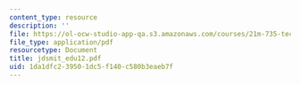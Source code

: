 ```yaml
---
content_type: resource
description: ''
file: https://ol-ocw-studio-app-qa.s3.amazonaws.com/courses/21m-735-technical-design-scenery-mechanisms-and-special-effects-spring-2004/1da1dfc239501dc5f140c580b3eaeb7f_jdsmit_edu12.pdf
file_type: application/pdf
resourcetype: Document
title: jdsmit_edu12.pdf
uid: 1da1dfc2-3950-1dc5-f140-c580b3eaeb7f
---
```

